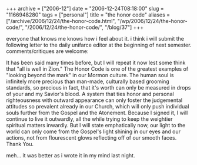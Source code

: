+++
archive = ["2006-12"]
date = "2006-12-24T08:18:00"
slug = "1166948280"
tags = ["personal"]
title = "the honor code"
aliases = ["/archive/2006/12/24/the-honor-code.html", "/wp/2006/12/24/the-honor-code/", "/2006/12/24/the-honor-code/", "/blog/37"]
+++

everyone that knows me knows how i feel about it. i think i will submit
the following letter to the daily unifarce editor at the beginning of next
semester. comments/critiques are welcome:

It has been said many times before, but I will repeat it now lest some
think that "all is well in Zion." The Honor Code is one of the greatest
examples of "looking beyond the mark" in our Mormon culture. The human
soul is infinitely more precious than man-made, culturally based grooming
standards, so precious in fact, that it's worth can only be measured in
drops of your and my Savior's blood. A system that ties honor and personal
righteousness with outward appearance can only foster the judgemental
attitudes so prevalent already in our Church, which will only push
individual souls further from the Gospel and the Atonement. Because
I signed it, I will continue to live it outwardly, all the while trying to
keep the weightier spiritual matters inwardly. But I will state
emphatically now, our light to the world can only come from the Gospel's
light shining in our eyes and our actions, not from flourescent glows
reflecting off of our smooth faces. Thank You.

meh... it was better as i wrote it in my mind last night.

